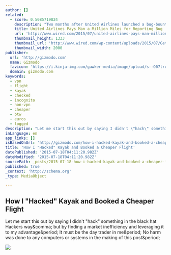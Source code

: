 ```yaml
---
author: []
related:
  - score: 0.5085719824
    description: "Two months after United Airlines launched a bug-bounty program to reward researchers who report flaws in the company's web site and apps, a researcher has received 1 million air miles in the first reward given. After submitting information to United about a remote-code execution flaw in the airline's web site, Jordan Wiens was awarded his mileage last week."
    title: United Airlines Pays Man a Million Miles for Reporting Bug
    url: 'http://www.wired.com/2015/07/united-airlines-pays-man-million-miles-reporting-bug/'
    thumbnail_height: 1333
    thumbnail_url: 'http://www.wired.com/wp-content/uploads/2015/07/GettyImages-72664752.jpg'
    thumbnail_width: 2000
publisher:
  url: 'http://gizmodo.com'
  name: Gizmodo
  favicon: 'https://i.kinja-img.com/gawker-media/image/upload/s--O07tru6M--/c_fill,fl_progressive,g_center,h_80,q_80,w_80/fdj3buryz5nuzyf2k620.png'
  domain: gizmodo.com
keywords:
  - vpn
  - flight
  - kayak
  - checked
  - incognito
  - non-vpn
  - cheaper
  - btw
  - euros
  - logged
description: "Let me start this out by saying I didn't \"hack\" something in the black hat Hackers way, but by finding a market inefficiency and leveraging it to my advantage. It must be the day trader in me. No harm was done to any computers or systems in the making of this post."
inLanguage: en
app_links: []
isBasedOnUrl: 'http://gizmodo.com/how-i-hacked-kayak-and-booked-a-cheaper-flight-1507368539'
title: '​How I "Hacked" Kayak and Booked a Cheaper Flight'
datePublished: '2015-07-18T04:11:20.982Z'
dateModified: '2015-07-18T04:11:20.982Z'
sourcePath: _posts/2015-07-18-how-i-hacked-kayak-and-booked-a-cheaper-flight.md
published: true
_context: 'http://schema.org'
_type: MediaObject

---
```

<article style=""><h1>​How I "Hacked" Kayak and Booked a Cheaper Flight</h1><p>Let me start this out by saying I didn't "hack" something in the black hat Hackers way&amp;comma; but by finding a market inefficiency and leveraging it to my advantage&amp;period; It must be the day trader in me&amp;period; No harm was done to any computers or systems in the making of this post&amp;period;</p><img src="https://i.kinja-img.com/gawker-media/image/upload/s--sp-qx2Sw--/c_fill,fl_progressive,g_north,h_358,q_80,w_636/y7zs4qiojgq0iikhweir.jpg" /></article>